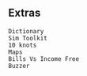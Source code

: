 ## Extras ##

    Dictionary
    Sim Toolkit
    10 knots
    Maps
    Bills Vs Income Free
    Buzzer
